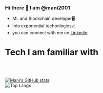 ### Hi there 👋 I am @mani2001

* ML and Blockchain developer🖥
* Into exponential techonlogies📈
* you can connect with me on [Linkedin](https://www.linkedin.com/in/manikantan2001/)


# Tech I am familiar with

<br>
<br>







[![Mani's GitHub stats](https://github-readme-stats.vercel.app/api?username=mani2001&show_icons=true&theme=merko&hide=stars)](https://github.com/mani2001/github-readme-stats)
<br>![Top Langs](https://github-readme-stats.vercel.app/api/top-langs/?username=mani2001&theme=merko)
